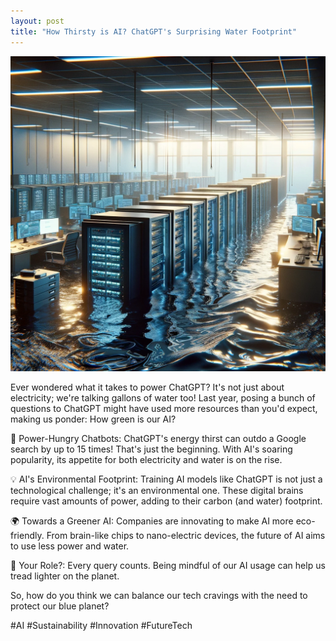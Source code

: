 ```yaml
---
layout: post
title: "How Thirsty is AI? ChatGPT's Surprising Water Footprint"
---
```

<img src="https://github.com/sarthak-p/portfolio/blob/gh-pages/assets/img/posts/water.png?raw=true">

Ever wondered what it takes to power ChatGPT? It's not just about electricity; we're talking gallons of water too! Last year, posing a bunch of questions to ChatGPT might have used more resources than you'd expect, making us ponder: How green is our AI?

🔌 Power-Hungry Chatbots: ChatGPT's energy thirst can outdo a Google search by up to 15 times! That's just the beginning. With AI's soaring popularity, its appetite for both electricity and water is on the rise.

💡 AI's Environmental Footprint: Training AI models like ChatGPT is not just a technological challenge; it's an environmental one. These digital brains require vast amounts of power, adding to their carbon (and water) footprint.

🌍 Towards a Greener AI: Companies are innovating to make AI more eco-friendly. From brain-like chips to nano-electric devices, the future of AI aims to use less power and water.

👀 Your Role?: Every query counts. Being mindful of our AI usage can help us tread lighter on the planet.

So, how do you think we can balance our tech cravings with the need to protect our blue planet? 

#AI #Sustainability #Innovation #FutureTech